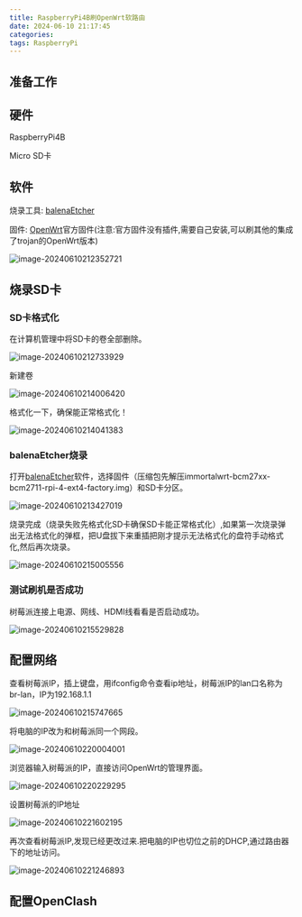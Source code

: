```yaml
---
title: RaspberryPi4B刷OpenWrt软路由
date: 2024-06-10 21:17:45
categories:
tags: RaspberryPi
---
```


## 准备工作

## 硬件

RaspberryPi4B

Micro SD卡

## 软件

烧录工具:  [balenaEtcher](https://etcher.balena.io/)

固件: [OpenWrt](https://openwrt.org/toh/raspberry_pi_foundation/raspberry_pi)官方固件(注意:官方固件没有插件,需要自己安装,可以刷其他的集成了trojan的OpenWrt版本)

![image-20240610212352721](RaspberryPi4B刷OpenWrt软路由/image-20240610212352721.png)

## 烧录SD卡

### SD卡格式化

在计算机管理中将SD卡的卷全部删除。

![image-20240610212733929](RaspberryPi4B刷OpenWrt软路由/image-20240610212733929.png)

新建卷

![image-20240610214006420](RaspberryPi4B刷OpenWrt软路由/image-20240610214006420.png)

格式化一下，确保能正常格式化！

![image-20240610214041383](RaspberryPi4B刷OpenWrt软路由/image-20240610214041383.png)

### balenaEtcher烧录

打开[balenaEtcher](https://etcher.balena.io/)软件，选择固件（压缩包先解压immortalwrt-bcm27xx-bcm2711-rpi-4-ext4-factory.img）和SD卡分区。

![image-20240610213427019](RaspberryPi4B刷OpenWrt软路由/image-20240610213427019.png)

烧录完成（烧录失败先格式化SD卡确保SD卡能正常格式化）,如果第一次烧录弹出无法格式化的弹框，把U盘拔下来重插把刚才提示无法格式化的盘符手动格式化,然后再次烧录。

![image-20240610215005556](RaspberryPi4B刷OpenWrt软路由/image-20240610215005556.png)

### 测试刷机是否成功

树莓派连接上电源、网线、HDMI线看看是否启动成功。

![image-20240610215529828](RaspberryPi4B刷OpenWrt软路由/image-20240610215529828.png)

## 配置网络

查看树莓派IP，插上键盘，用ifconfig命令查看ip地址，树莓派IP的lan口名称为br-lan，IP为192.168.1.1

![image-20240610215747665](RaspberryPi4B刷OpenWrt软路由/image-20240610215747665.png)

将电脑的IP改为和树莓派同一个网段。

![image-20240610220004001](RaspberryPi4B刷OpenWrt软路由/image-20240610220004001.png)

浏览器输入树莓派的IP，直接访问OpenWrt的管理界面。

![image-20240610220229295](RaspberryPi4B刷OpenWrt软路由/image-20240610220229295.png)

设置树莓派的IP地址

![image-20240610221602195](RaspberryPi4B刷OpenWrt软路由/image-20240610221602195.png)

再次查看树莓派IP,发现已经更改过来.把电脑的IP也切位之前的DHCP,通过路由器下的地址访问。

![image-20240610221246893](RaspberryPi4B刷OpenWrt软路由/image-20240610221246893.png)

## 配置OpenClash 